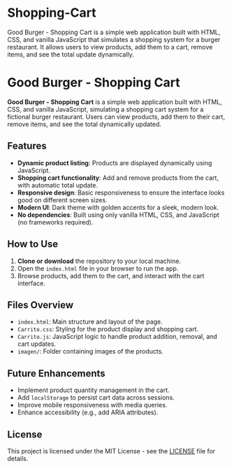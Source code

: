 # Shopping-Cart
Good Burger - Shopping Cart is a simple web application built with HTML, CSS, and vanilla JavaScript that simulates a shopping system for a burger restaurant. It allows users to view products, add them to a cart, remove items, and see the total update dynamically.

# Good Burger - Shopping Cart

**Good Burger - Shopping Cart** is a simple web application built with HTML, CSS, and vanilla JavaScript, simulating a shopping cart system for a fictional burger restaurant. Users can view products, add them to their cart, remove items, and see the total dynamically updated.

## Features

- **Dynamic product listing**: Products are displayed dynamically using JavaScript.
- **Shopping cart functionality**: Add and remove products from the cart, with automatic total update.
- **Responsive design**: Basic responsiveness to ensure the interface looks good on different screen sizes.
- **Modern UI**: Dark theme with golden accents for a sleek, modern look.
- **No dependencies**: Built using only vanilla HTML, CSS, and JavaScript (no frameworks required).

## How to Use

1. **Clone or download** the repository to your local machine.
2. Open the `index.html` file in your browser to run the app.
3. Browse products, add them to the cart, and interact with the cart interface.

## Files Overview

- `index.html`: Main structure and layout of the page.
- `Carrito.css`: Styling for the product display and shopping cart.
- `Carrito.js`: JavaScript logic to handle product addition, removal, and cart updates.
- `imagen/`: Folder containing images of the products.

## Future Enhancements

- Implement product quantity management in the cart.
- Add `localStorage` to persist cart data across sessions.
- Improve mobile responsiveness with media queries.
- Enhance accessibility (e.g., add ARIA attributes).

## License

This project is licensed under the MIT License - see the [LICENSE](LICENSE) file for details.

